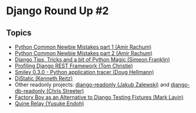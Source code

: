 # Django Round Up #2

## Topics

* [Python Common Newbie Mistakes part 1 (Amir Rachum)](http://blog.amir.rachum.com/post/54770419679/python-common-newbie-mistakes-part-1)
* [Python Common Newbie Mistakes part 2 (Amir Rachum)](http://blog.amir.rachum.com/post/55024295793/python-common-newbie-mistakes-part-2)
* [Django Tips, Tricks and a bit of Python Magic (Simeon Franklin)](http://simeonfranklin.com/blog/2013/jul/11/django-tips-tricks-and-bit-python-magic/)
* [Profiling Django REST Framework (Tom Christie)](http://dabapps.com/blog/api-performance-profiling-django-rest-framework/)
* [Smiley 0.3.0 - Python application tracer (Doug Hellmann)](http://doughellmann.com/2013/07/smiley-0-3-0-python-application-tracer.html)
* [DjStatic (Kenneth Reitz)](https://github.com/kennethreitz/dj-static)
* Other readonly projects: [django-readonly (Jakub Zalewski)](https://bitbucket.org/zalew/django-readonly) and [django-db-readonly (Chris 
Streeter)](https://github.com/streeter/django-db-readonly)
* [Factory Boy as an Alternative to Django Testing Fixtures (Mark Lavin)](http://www.caktusgroup.com/blog/2013/07/17/factory-boy-alternative-django-testing-fixtures/)
* [Quine Relay (Yusuke Endoh)](https://github.com/mame/quine-relay)

